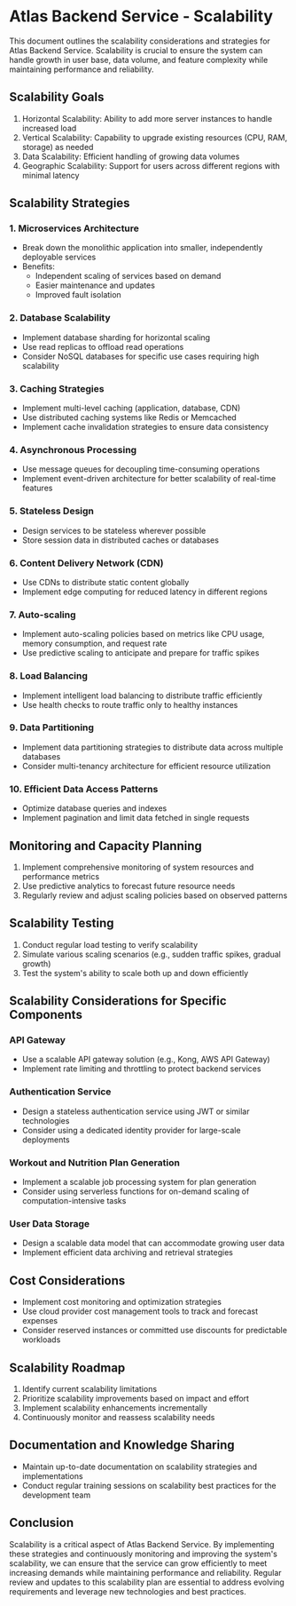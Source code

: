 # Atlas Backend Service - Scalability

This document outlines the scalability considerations and strategies for Atlas Backend Service. Scalability is crucial to ensure the system can handle growth in user base, data volume, and feature complexity while maintaining performance and reliability.

## Scalability Goals

1. Horizontal Scalability: Ability to add more server instances to handle increased load
2. Vertical Scalability: Capability to upgrade existing resources (CPU, RAM, storage) as needed
3. Data Scalability: Efficient handling of growing data volumes
4. Geographic Scalability: Support for users across different regions with minimal latency

## Scalability Strategies

### 1. Microservices Architecture

- Break down the monolithic application into smaller, independently deployable services
- Benefits:
  - Independent scaling of services based on demand
  - Easier maintenance and updates
  - Improved fault isolation

### 2. Database Scalability

- Implement database sharding for horizontal scaling
- Use read replicas to offload read operations
- Consider NoSQL databases for specific use cases requiring high scalability

### 3. Caching Strategies

- Implement multi-level caching (application, database, CDN)
- Use distributed caching systems like Redis or Memcached
- Implement cache invalidation strategies to ensure data consistency

### 4. Asynchronous Processing

- Use message queues for decoupling time-consuming operations
- Implement event-driven architecture for better scalability of real-time features

### 5. Stateless Design

- Design services to be stateless wherever possible
- Store session data in distributed caches or databases

### 6. Content Delivery Network (CDN)

- Use CDNs to distribute static content globally
- Implement edge computing for reduced latency in different regions

### 7. Auto-scaling

- Implement auto-scaling policies based on metrics like CPU usage, memory consumption, and request rate
- Use predictive scaling to anticipate and prepare for traffic spikes

### 8. Load Balancing

- Implement intelligent load balancing to distribute traffic efficiently
- Use health checks to route traffic only to healthy instances

### 9. Data Partitioning

- Implement data partitioning strategies to distribute data across multiple databases
- Consider multi-tenancy architecture for efficient resource utilization

### 10. Efficient Data Access Patterns

- Optimize database queries and indexes
- Implement pagination and limit data fetched in single requests

## Monitoring and Capacity Planning

1. Implement comprehensive monitoring of system resources and performance metrics
2. Use predictive analytics to forecast future resource needs
3. Regularly review and adjust scaling policies based on observed patterns

## Scalability Testing

1. Conduct regular load testing to verify scalability
2. Simulate various scaling scenarios (e.g., sudden traffic spikes, gradual growth)
3. Test the system's ability to scale both up and down efficiently

## Scalability Considerations for Specific Components

### API Gateway

- Use a scalable API gateway solution (e.g., Kong, AWS API Gateway)
- Implement rate limiting and throttling to protect backend services

### Authentication Service

- Design a stateless authentication service using JWT or similar technologies
- Consider using a dedicated identity provider for large-scale deployments

### Workout and Nutrition Plan Generation

- Implement a scalable job processing system for plan generation
- Consider using serverless functions for on-demand scaling of computation-intensive tasks

### User Data Storage

- Design a scalable data model that can accommodate growing user data
- Implement efficient data archiving and retrieval strategies

## Cost Considerations

- Implement cost monitoring and optimization strategies
- Use cloud provider cost management tools to track and forecast expenses
- Consider reserved instances or committed use discounts for predictable workloads

## Scalability Roadmap

1. Identify current scalability limitations
2. Prioritize scalability improvements based on impact and effort
3. Implement scalability enhancements incrementally
4. Continuously monitor and reassess scalability needs

## Documentation and Knowledge Sharing

- Maintain up-to-date documentation on scalability strategies and implementations
- Conduct regular training sessions on scalability best practices for the development team

## Conclusion

Scalability is a critical aspect of Atlas Backend Service. By implementing these strategies and continuously monitoring and improving the system's scalability, we can ensure that the service can grow efficiently to meet increasing demands while maintaining performance and reliability. Regular review and updates to this scalability plan are essential to address evolving requirements and leverage new technologies and best practices.